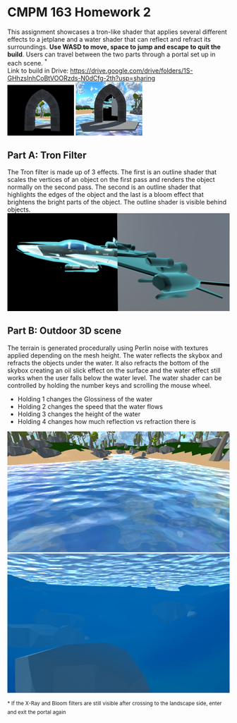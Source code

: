 # CMPM 163 Homework 2
This assignment showcases a tron-like shader that applies several different effects to a jetplane and a water shader that can reflect and refract its surroundings. <b>Use WASD to move, space to jump and escape to quit the build</b>. Users can travel between the two parts through a portal set up in each scene. <sup>*</sup>
<br> Link to build in Drive: https://drive.google.com/drive/folders/1S-GHhzsInhCoBtVOORzds-N0dCfg-2th?usp=sharing
<br>
<img src="https://github.com/VMLima/CMPM163_HW2/blob/master/Screenshots/PortalTron.PNG" width="30%" height="30%">
<img src="https://github.com/VMLima/CMPM163_HW2/blob/master/Screenshots/PortalLandscape.PNG" width="30%" height="30%">

## Part A: Tron Filter 
The Tron filter is made up of 3 effects. The first is an outline shader that scales the vertices of an object on the first pass and renders the object normally on the second pass. The second is an outline shader that highlights the edges of the object and the last is a bloom effect that brightens the bright parts of the object. The outline shader is visible behind objects.
<img src="https://github.com/VMLima/CMPM163_HW2/blob/master/Screenshots/PartA.PNG">

## Part B: Outdoor 3D scene
The terrain is generated procedurally using Perlin noise with textures applied depending on the mesh height. The water reflects the skybox and refracts the objects under the water. It also refracts the bottom of the skybox creating an oil slick effect on the surface and the water effect still works when the user falls below the water level. The water shader can be controlled by holding the number keys and scrolling the mouse wheel.
* Holding 1 changes the Glossiness of the water
* Holding 2 changes the speed that the water flows
* Holding 3 changes the height of the water
* Holding 4 changes how much reflection vs refraction there is
<img src="https://github.com/VMLima/CMPM163_HW2/blob/master/Screenshots/PartB.PNG">
<img src="https://github.com/VMLima/CMPM163_HW2/blob/master/Screenshots/Underwater.PNG">

<sup>* If the X-Ray and Bloom filters are still visible after crossing to the landscape side, enter and exit the portal again</sup>
